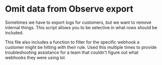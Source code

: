 # Omit data from Observe export

Sometimes we have to export logs for customers, but we want to remove internal things. This script allows you to be selective in what rows should be included.

This file also includes a function to filter for the specific webhook a customer might be hitting with their rule. Used this multiple times to provide troubleshooting assistance for a team that couldn't figure out what webhooks they were using lol.